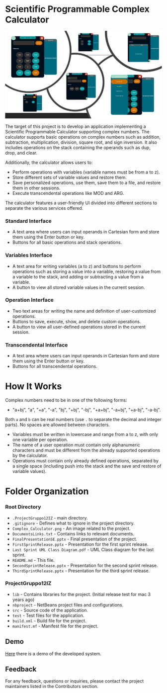 
# Scientific Programmable Complex Calculator
<div align="center">
  <img src="Complex_Calculator.png" alt="Complex Calculator">
</div>

The target of this project is to develop an application implementing a Scientific Programmable Calculator supporting complex numbers. The calculator supports basic operations on complex numbers such as addition, subtraction, multiplication, division, square root, and sign inversion. It also includes operations on the stack containing the operands such as dup, drop, and clear. 

Additionally, the calculator allows users to:
- Perform operations with variables (variable names must be from a to z).
- Store different sets of variable values and restore them.
- Save personalized operations, use them, save them to a file, and restore them in other sessions.
- Execute transcendental operations like MOD and ARG.

The calculator features a user-friendly UI divided into different sections to separate the various services offered.

### Standard Interface
- A text area where users can input operands in Cartesian form and store them using the Enter button or key.
- Buttons for all basic operations and stack operations.

### Variables Interface
- A text area for writing variables (a to z) and buttons to perform operations such as storing a value into a variable, restoring a value from a variable to the stack, and adding or subtracting a value from a variable.
- A button to view all stored variable values in the current session.

### Operation Interface
- Two text areas for writing the name and definition of user-customized operations.
- Buttons to save, execute, show, and delete custom operations.
- A button to view all user-defined operations stored in the current session.

### Transcendental Interface
- A text area where users can input operands in Cartesian form and store them using the Enter button or key.
- Buttons for all transcendental operations.

# How It Works
Complex numbers need to be in one of the following forms:
- "a+bj", "a", "+a", "-a", "bj", "+bj", "-bj", "+a+bj", "-a+bj", "+a-bj", "-a-bj".

Both `a` and `b` can be real numbers (use `.` to separate the decimal and integer parts). No spaces are allowed between characters.

- Variables must be written in lowercase and range from a to z, with only one variable per operation.
- The name of a user operation must contain only alphanumeric characters and must be different from the already supported operations by the calculator.
- Operations must contain only already defined operations, separated by a single space (including push into the stack and the save and restore of variable values).

# Folder Organization

### Root Directory
- `.ProjectGruppo12IZ` - main directory.
- `.gitignore` - Defines what to ignore in the project directory.
- `Complex_Calculator.png` - An image related to the project.
- `DocumentsLinks.txt` - Contains links to relevant documents.
- `FinalPresentationSE.pptx` - Final presentation of the project.
- `FirstSprintRelease.pptx` - Presentation for the first sprint release.
- `Last Sprint UML Class Diagram.pdf` - UML Class diagram for the last sprint.
- `README.md` - This file.
- `SecondSprintRelease.pptx` - Presentation for the second sprint release.
- `ThirdSprintRelease.pptx` - Presentation for the third sprint release.

### ProjectGruppo12IZ
- `lib` - Contains libraries for the project. (Initial release test for mac 3 years ago)
- `nbproject` - NetBeans project files and configurations.
- `src` - Source code of the application. 
- `test` - Test files for the application. 
- `build.xml` - Build file for the project. 
- `manifest.mf` - Manifest file for the project. 

## Demo
[Here](https://www.youtube.com/watch?v=Uzu7N8bdBuM) there is a demo of the developed system.

## Feedback
For any feedback, questions or inquiries, please contact the project maintainers listed in the Contributors section.
